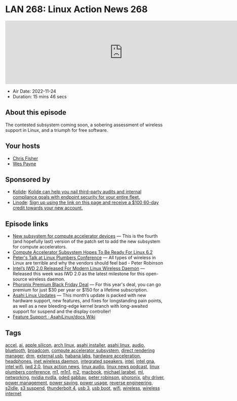 # LAN 268: Linux Action News 268

<iframe src="https://player.fireside.fm/v2/DAcK9LdX+adwB2yVz?theme=dark" width="740" height="200" frameborder="0" scrolling="no"></iframe>

* Air Date: 2022-11-24
* Duration: 15 mins 46 secs

## About this episode

The contested subsystem coming soon, a sobering assessment of wireless support in Linux, and a triumph for free software.

## Your hosts
* [Chris Fisher](https://linuxactionnews.com/hosts/chris)
* [Wes Payne](https://linuxactionnews.com/hosts/wes)

## Sponsored by

  * [Kolide](https://l.kolide.co/3klbWzr): [Kolide can help you nail third-party audits and internal compliance goals with endpoint security for your entire fleet. ](https://l.kolide.co/3klbWzr)
  * [Linode](http://linode.com/lan): [Sign up using the link on this page and receive a $100 60-day credit towards your new account. ](http://linode.com/lan)



## Episode links

  * [New subsystem for compute accelerator devices](https://lore.kernel.org/dri-devel/20221119204435.97113-1-ogabbay@kernel.org/ "New subsystem for compute accelerator devices") — This is the fourth (and hopefully last) version of the patch set to add the new subsystem for compute accelerators. 
  * [Compute Accelerator Subsystem Hopes To Be Ready For Linux 6.2](https://www.phoronix.com/news/Compute-Accelerator-v4 "Compute Accelerator Subsystem Hopes To Be Ready For Linux 6.2")
  * [Peter's Talk at Linux Plumbers Conference](https://www.youtube.com/watch?v=pwIFz9na2lE "Peter's Talk at Linux Plumbers Conference") — All types of wireless in Linux are terrible and why the vendors should feel bad - Peter Robinson
  * [Intel’s IWD 2.0 Released For Modern Linux Wireless Daemon](https://www.phoronix.com/news/Intel-IWD-2.0-Released "Intel’s IWD 2.0 Released For Modern Linux Wireless Daemon") — Released this week was IWD 2.0 as the latest milestone for this open-source wireless daemon. 
  * [Phoronix Premium Black Friday Deal](https://www.phoronix.com/news/Black-Friday-2022 "Phoronix Premium Black Friday Deal") — For this year's deal, you can go premium for just $30 per year or $150 for a lifetime subscription.
  * [Asahi Linux Updates](https://asahilinux.org/2022/11/november-2022-report/ "Asahi Linux Updates") — This month’s update is packed with new hardware support, new features, and fixes for longstanding pain points, as well as a new bleeding-edge kernel branch with long-awaited support for suspend and the display controller!
  * [Feature Support · AsahiLinux/docs Wiki](https://github.com/AsahiLinux/docs/wiki/Feature-Support "Feature Support · AsahiLinux/docs Wiki")



## Tags

[accel](https://linuxactionnews.com/tags/accel), [ai](https://linuxactionnews.com/tags/ai), [apple silicon](https://linuxactionnews.com/tags/apple%20silicon), [arch linux](https://linuxactionnews.com/tags/arch%20linux), [asahi installer](https://linuxactionnews.com/tags/asahi%20installer), [asahi linux](https://linuxactionnews.com/tags/asahi%20linux), [audio](https://linuxactionnews.com/tags/audio), [bluetooth](https://linuxactionnews.com/tags/bluetooth), [broadcom](https://linuxactionnews.com/tags/broadcom), [compute accelerator subsystem](https://linuxactionnews.com/tags/compute%20accelerator%20subsystem), [direct rendering manager](https://linuxactionnews.com/tags/direct%20rendering%20manager), [drm](https://linuxactionnews.com/tags/drm), [external usb](https://linuxactionnews.com/tags/external%20usb), [habana labs](https://linuxactionnews.com/tags/habana%20labs), [hardware acceleration](https://linuxactionnews.com/tags/hardware%20acceleration), [headphones](https://linuxactionnews.com/tags/headphones), [inet wireless daemon](https://linuxactionnews.com/tags/inet%20wireless%20daemon), [integrated speakers](https://linuxactionnews.com/tags/integrated%20speakers), [intel](https://linuxactionnews.com/tags/intel), [intel gna](https://linuxactionnews.com/tags/intel%20gna), [intel wifi](https://linuxactionnews.com/tags/intel%20wifi), [iwd 2.0](https://linuxactionnews.com/tags/iwd%202.0), [linux action news](https://linuxactionnews.com/tags/linux%20action%20news), [linux audio](https://linuxactionnews.com/tags/linux%20audio), [linux news podcast](https://linuxactionnews.com/tags/linux%20news%20podcast), [linux plumbers conference](https://linuxactionnews.com/tags/linux%20plumbers%20conference), [m1](https://linuxactionnews.com/tags/m1), [m1n1](https://linuxactionnews.com/tags/m1n1), [m2](https://linuxactionnews.com/tags/m2), [macbook](https://linuxactionnews.com/tags/macbook), [michael larabel](https://linuxactionnews.com/tags/michael%20larabel), [ml](https://linuxactionnews.com/tags/ml), [networking](https://linuxactionnews.com/tags/networking), [nvidia nvdla](https://linuxactionnews.com/tags/nvidia%20nvdla), [oded gabbay](https://linuxactionnews.com/tags/oded%20gabbay), [peter robinson](https://linuxactionnews.com/tags/peter%20robinson), [phoronix](https://linuxactionnews.com/tags/phoronix), [phy driver](https://linuxactionnews.com/tags/phy%20driver), [power management](https://linuxactionnews.com/tags/power%20management), [power saving](https://linuxactionnews.com/tags/power%20saving), [power usage](https://linuxactionnews.com/tags/power%20usage), [reverse engineering](https://linuxactionnews.com/tags/reverse%20engineering), [s2idle](https://linuxactionnews.com/tags/s2idle), [s3 suspend](https://linuxactionnews.com/tags/s3%20suspend), [thunderbolt 4](https://linuxactionnews.com/tags/thunderbolt%204), [usb 3](https://linuxactionnews.com/tags/usb%203), [usb boot](https://linuxactionnews.com/tags/usb%20boot), [wifi](https://linuxactionnews.com/tags/wifi), [wireless](https://linuxactionnews.com/tags/wireless), [wireless internet](https://linuxactionnews.com/tags/wireless%20internet)